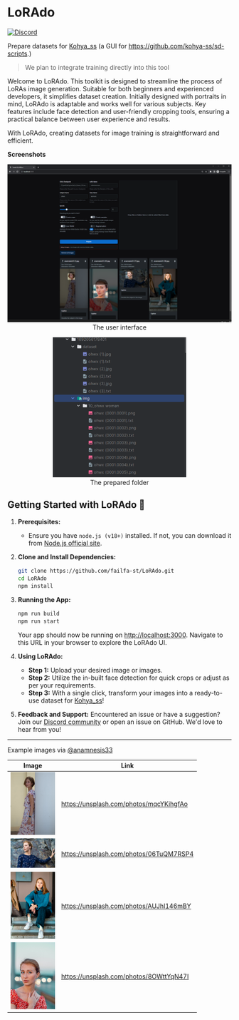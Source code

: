# LoRAdo

[![Discord](https://img.shields.io/discord/1091306623819059300?color=7289da&label=Discord&logo=discord&logoColor=fff&style=for-the-badge)](https://discord.com/invite/m3TBB9XEkb)

Prepare datasets for [Kohya_ss](https://github.com/bmaltais/kohya_ss/) (a GUI for https://github.com/kohya-ss/sd-scripts.)

> We plan to integrate training directly into this tool

Welcome to LoRAdo. This toolkit is designed to streamline the process of LoRAs image generation. Suitable for both beginners and experienced developers, it simplifies dataset creation. Initially designed with portraits in mind, LoRAdo is adaptable and works well for various subjects. Key features include face detection and user-friendly cropping tools, ensuring a practical balance between user experience and results.

With LoRAdo, creating datasets for image training is straightforward and efficient.

**Screenshots**
<p align="center">
<img src="assets/ui.png" width="600" alt="user interface">
<br/>
The user interface
</p>

<p align="center">
<img src="assets/folder.png" width="300" alt="folders">
<br/>
The prepared folder
</p>

## Getting Started with LoRAdo 🚀

1. **Prerequisites:**

   - Ensure you have `node.js (v18+)` installed. If not, you can download it from [Node.js official site](https://nodejs.org/).

2. **Clone and Install Dependencies:**

   ```bash
   git clone https://github.com/failfa-st/LoRAdo.git
   cd LoRAdo
   npm install
   ```

3. **Running the App:**

   ```bash
   npm run build
   npm run start
   ```

   Your app should now be running on [http://localhost:3000](http://localhost:3000). Navigate to this URL in your browser to explore the LoRAdo UI.

4. **Using LoRAdo:**

   - **Step 1:** Upload your desired image or images.
   - **Step 2:** Utilize the in-built face detection for quick crops or adjust as per your requirements.
   - **Step 3:** With a single click, transform your images into a ready-to-use dataset for [Kohya_ss](https://github.com/bmaltais/kohya_ss/)!

5. **Feedback and Support:**
   Encountered an issue or have a suggestion? Join our [Discord community](https://discord.com/invite/m3TBB9XEkb) or open an issue on GitHub. We'd love to hear from you!

---

Example images via [@anamnesis33](https://unsplash.com/@anamnesis33)

| Image                                                                                                              | Link                                    |
| ------------------------------------------------------------------------------------------------------------------ | --------------------------------------- |
| [<img src="public/images/anamnesis33/example (1).jpg" width="100">](<public/images/anamnesis33/example%20(1).jpg>) | https://unsplash.com/photos/mqcYKihgfAo |
| [<img src="public/images/anamnesis33/example (2).jpg" width="100">](<public/images/anamnesis33/example%20(2).jpg>) | https://unsplash.com/photos/06TuQM7RSP4 |
| [<img src="public/images/anamnesis33/example (3).jpg" width="100">](<public/images/anamnesis33/example%20(3).jpg>) | https://unsplash.com/photos/AUJhl146mBY |
| [<img src="public/images/anamnesis33/example (4).jpg" width="100">](<public/images/anamnesis33/example%20(4).jpg>) | https://unsplash.com/photos/8OWttYqN47I |

